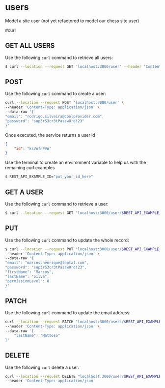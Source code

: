 # users
Model a site user (not yet refactored to model our chess site user)

#curl
## GET ALL USERS
Use the following `curl` command to retrieve all users:
````bash
$ curl --location --request GET 'localhost:3000/user' --header 'Content-Type: application/json'
````

## POST
Use the following `curl` command to create a user:
````bash
curl --location --request POST 'localhost:3000/user' \
--header 'Content-Type: application/json' \
--data-raw '{
"email": "rodrigo.silveira@coolprovider.com",
"password": "sup3rS3cr3tPassw0rd!23"
}'
````

Once executed, the service returns a user id 
````json
{
    "id": "ksVnfnPVW"
}
````

Use the terminal to create an environment variable to help us with the remaining curl examples

````bash
$ REST_API_EXAMPLE_ID="put_your_id_here"
````

## GET A USER
Use the following `curl` command to retrieve a user:
````bash
$ curl --location --request GET "localhost:3000/user/$REST_API_EXAMPLE_ID" --header 'Content-Type: application/json'
````

## PUT
Use the following `curl` command to update the whole record:
````bash
$ curl --location --request PUT "localhost:3000/user/$REST_API_EXAMPLE_ID" \
--header 'Content-Type: application/json' \
--data-raw '{
"email": "marcos.henrique@toptal.com",
"password": "sup3rS3cr3tPassw0rd!23",
"firstName": "Marcos",
"lastName": "Silva",
"permissionLevel": 8
}'
````
## PATCH
Use the following `curl` command to update the email address:
````bash
curl --location --request PATCH "localhost:3000/users/$REST_API_EXAMPLE_ID" \
--header 'Content-Type: application/json' \
--data-raw '{
    "lastName": "Mattoso"
}'
````

## DELETE
Use the following `curl` delete a user:
````bash
curl --location --request DELETE "localhost:3000/user/$REST_API_EXAMPLE_ID" \
--header 'Content-Type: application/json'
````
